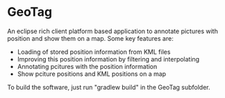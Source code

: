 # GeoTag

An eclipse rich client platform based application to annotate pictures with position and show them on a map. Some key features are:
- Loading of stored position information from KML files
- Improving this position information by filtering and interpolating
- Annotating pcitures with the position information
- Show pciture positions and KML positions on a map

To build the software, just run "gradlew build" in the GeoTag subfolder.
